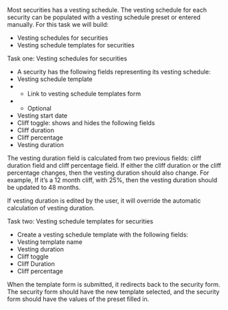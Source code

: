 Most securities has a vesting schedule. The vesting schedule for each security can be populated with a vesting schedule preset or entered manually. For this task we will build: 

- Vesting schedules for securities
- Vesting schedule templates for securities

Task one: Vesting schedules for securities
- A security has the following fields representing its vesting schedule:
- Vesting schedule template
- - Link to vesting schedule templates form
- - Optional
- Vesting start date
- Cliff toggle: shows and hides the following fields
- Cliff duration
- Cliff percentage
- Vesting duration

The vesting duration field is calculated from two previous fields: cliff duration field and cliff percentage field. If either the cliff duration or the cliff percentage changes, then the vesting duration should also change. For example, If it’s a 12 month cliff, with 25%, then the vesting duration should be updated to 48 months. 

If vesting duration is edited by the user, it will override the automatic calculation of vesting duration. 

Task two: Vesting schedule templates for securities
- Create a vesting schedule template with the following fields: 
- Vesting template name
- Vesting duration
- Cliff toggle
- Cliff Duration
- Cliff percentage

When the template form is submitted, it redirects back to the security form. The security form should have the new template selected, and the security form should have the values of the preset filled in.
